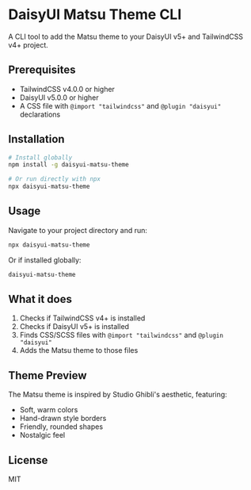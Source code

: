 # DaisyUI Matsu Theme CLI

A CLI tool to add the Matsu theme to your DaisyUI v5+ and TailwindCSS v4+ project.

## Prerequisites

- TailwindCSS v4.0.0 or higher
- DaisyUI v5.0.0 or higher
- A CSS file with `@import "tailwindcss"` and `@plugin "daisyui"` declarations

## Installation

```bash
# Install globally
npm install -g daisyui-matsu-theme

# Or run directly with npx
npx daisyui-matsu-theme
```

## Usage

Navigate to your project directory and run:

```bash
npx daisyui-matsu-theme
```

Or if installed globally:

```bash
daisyui-matsu-theme
```

## What it does

1. Checks if TailwindCSS v4+ is installed
2. Checks if DaisyUI v5+ is installed
3. Finds CSS/SCSS files with `@import "tailwindcss"` and `@plugin "daisyui"`
4. Adds the Matsu theme to those files

## Theme Preview

The Matsu theme is inspired by Studio Ghibli's aesthetic, featuring:

- Soft, warm colors
- Hand-drawn style borders
- Friendly, rounded shapes
- Nostalgic feel

## License

MIT
